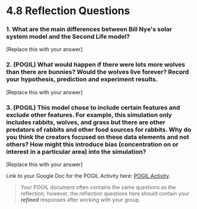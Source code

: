# 4.8 Reflection Questions

### 1. What are the main differences between Bill Nye's solar system model and the Second Life model?

[Replace this with your answer]

### 2. **(POGIL)** What would happen if there were lots more wolves than there are bunnies? Would the wolves live forever? Record your hypothesis, prediction and experiment results.

[Replace this with your answer]

### 3. **(POGIL)** This model chose to include certain features and exclude other features. For example, this simulation only includes rabbits, wolves, and grass but there are other predators of rabbits and other food sources for rabbits. Why do you think the creators focused on these data elements and not others? How might this introduce bias (concentration on or interest in a particular area) into the simulation?

[Replace this with your answer]

Link to your Google Doc for the POGIL Activity here: [POGIL Activity](ReplaceWithLink).

> Your POGIL document often contains the same questions as the reflection; however, the reflection questions here should contain your ***refined*** responses after working with your group.
